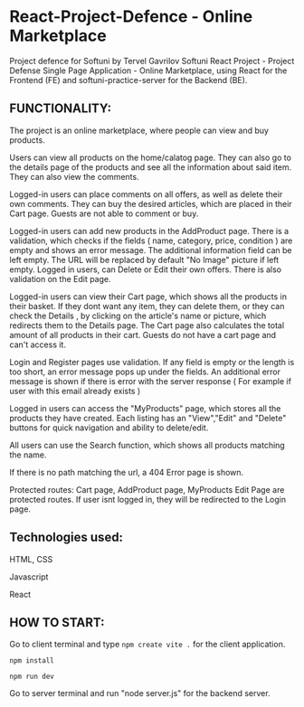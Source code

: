 # React-Project-Defence - Online Marketplace

Project defence for Softuni by Tervel Gavrilov
Softuni React Project - Project Defense Single Page Application - Online Marketplace, using React for the Frontend (FE) and softuni-practice-server for the Backend (BE).

FUNCTIONALITY:
--------------------------
The project is an online marketplace, where people can view and buy products.

Users can view all products on the home/calatog page. 
They can also go to the details page of the products and see all the information about said item.
They can also view the comments.

Logged-in users can place comments on all offers, as well as delete their own comments.
They can buy the desired articles, which are placed in their Cart page.
Guests are not able to comment or buy.

Logged-in users can add new products in the AddProduct page. There is a validation, which
checks if the fields ( name, category, price, condition ) are empty and shows an error message.
The additional information field can be left empty. The URL will be replaced by default "No Image"
picture if left empty.
Logged in users, can Delete or Edit their own offers. There is also validation on the Edit page.

Logged-in users can view their Cart page, which shows all the products in their basket.
If they dont want any item, they can delete them, or they can check the Details , by clicking on the
article's name or picture, which redirects them to the Details page.
The Cart page also calculates the total amount of all products in their cart.
Guests do not have a cart page and can't access it.

Login and Register pages use validation. If any field is empty or the length is too short, an error message
pops up under the fields. An additional error message is shown if there is error with the server response 
   ( For example if user with this email already exists )

Logged in users can access the "MyProducts" page, which stores all the products they have created.
Each listing has an "View","Edit" and "Delete" buttons for quick navigation and ability to delete/edit.

All users can use the Search function, which shows all products matching the name.

If there is no path matching the url, a 404 Error page is shown.

Protected routes:
Cart page, AddProduct page, MyProducts Edit Page are protected routes. If user isnt logged in,
they will be redirected to the Login page.

Technologies used:
-----------------------
HTML, CSS

Javascript

React


HOW TO START:
--------------------------
Go to client terminal and type `npm create vite .` for the client application.

`npm install`

`npm run dev`

Go to server terminal and run "node server.js" for the backend server.

